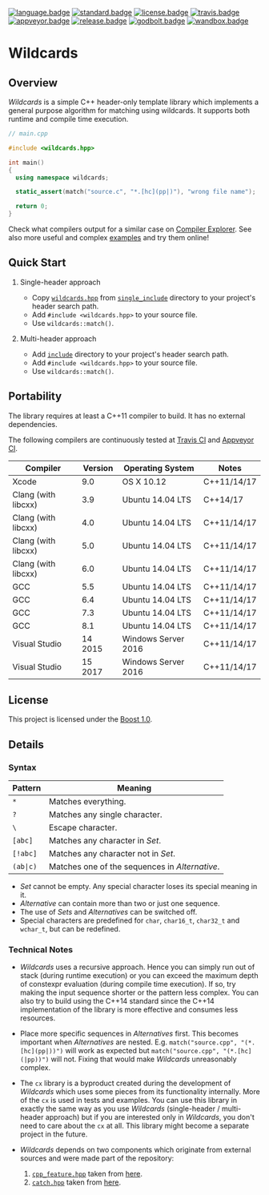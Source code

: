 [![language.badge]][language.url] [![standard.badge]][standard.url] [![license.badge]][license.url] [![travis.badge]][travis.url] [![appveyor.badge]][appveyor.url] [![release.badge]][release.url] [![godbolt.badge]][godbolt.url] [![wandbox.badge]][wandbox.url]

# Wildcards

## Overview

*Wildcards* is a simple C++ header-only template library which implements
a general purpose algorithm for matching using wildcards. It supports both
runtime and compile time execution.

```C++
// main.cpp

#include <wildcards.hpp>

int main()
{
  using namespace wildcards;

  static_assert(match("source.c", "*.[hc](pp|)"), "wrong file name");

  return 0;
}
```

Check what compilers output for a similar case on
[Compiler Explorer][godbolt.url]. See also more useful and complex
[examples](example) and try them online!

## Quick Start

1. Single-header approach
   * Copy [`wildcards.hpp`](single_include/wildcards.hpp) from
     [`single_include`](single_include) directory to your project's header
     search path.
   * Add `#include <wildcards.hpp>` to your source file.
   * Use `wildcards::match()`.

2. Multi-header approach
   * Add [`include`](include) directory to your project's header search path.
   * Add `#include <wildcards.hpp>` to your source file.
   * Use `wildcards::match()`.

## Portability

The library requires at least a C++11 compiler to build. It has no external
dependencies.

The following compilers are continuously tested at [Travis CI][travis.url]
and [Appveyor CI][appveyor.url].

| Compiler            | Version | Operating System    | Notes       |
|---------------------|---------|---------------------|-------------|
| Xcode               | 9.0     | OS X 10.12          | C++11/14/17 |
| Clang (with libcxx) | 3.9     | Ubuntu 14.04 LTS    | C++14/17    |
| Clang (with libcxx) | 4.0     | Ubuntu 14.04 LTS    | C++11/14/17 |
| Clang (with libcxx) | 5.0     | Ubuntu 14.04 LTS    | C++11/14/17 |
| Clang (with libcxx) | 6.0     | Ubuntu 14.04 LTS    | C++11/14/17 |
| GCC                 | 5.5     | Ubuntu 14.04 LTS    | C++11/14/17 |
| GCC                 | 6.4     | Ubuntu 14.04 LTS    | C++11/14/17 |
| GCC                 | 7.3     | Ubuntu 14.04 LTS    | C++11/14/17 |
| GCC                 | 8.1     | Ubuntu 14.04 LTS    | C++11/14/17 |
| Visual Studio       | 14 2015 | Windows Server 2016 | C++11/14/17 |
| Visual Studio       | 15 2017 | Windows Server 2016 | C++11/14/17 |

## License

This project is licensed under the [Boost 1.0][license.url].

## Details

### Syntax

| Pattern   | Meaning                                        |
| --------- | ---------------------------------------------- |
| `*`       | Matches everything.                            |
| `?`       | Matches any single character.                  |
| `\`       | Escape character.                              |
| `[abc]`   | Matches any character in *Set*.                |
| `[!abc]`  | Matches any character not in *Set*.            |
| `(ab\|c)` | Matches one of the sequences in *Alternative*. |

* *Set* cannot be empty. Any special character loses its special meaning in it.
* *Alternative* can contain more than two or just one sequence.
* The use of *Sets* and *Alternatives* can be switched off.
* Special characters are predefined for `char`, `char16_t`, `char32_t`
  and `wchar_t`, but can be redefined.

### Technical Notes

* *Wildcards* uses a recursive approach. Hence you can simply run out of stack
  (during runtime execution) or you can exceed the maximum depth of constexpr
  evaluation (during compile time execution). If so, try making the input
  sequence shorter or the pattern less complex. You can also try to build using
  the C++14 standard since the C++14 implementation of the library is more
  effective and consumes less resources.

* Place more specific sequences in *Alternatives* first. This becomes important
  when *Alternatives* are nested. E.g. `match("source.cpp", "(*.[hc](pp|))")`
  will work as expected but `match("source.cpp", "(*.[hc](|pp))")` will not.
  Fixing that would make *Wildcards* unreasonably complex.

* The `cx` library is a byproduct created during the development of *Wildcards*
  which uses some pieces from its functionality internally. More of the `cx` is
  used in tests and examples. You can use this library in exactly the same way
  as you use *Wildcards* (single-header / multi-header approach) but if you are
  interested only in *Wildcards*, you don't need to care about the `cx` at all.
  This library might become a separate project in the future.

* *Wildcards* depends on two components which originate from external sources
  and were made part of the repository:
  1) [`cpp_feature.hpp`](include/cpp_feature.hpp) taken from
     [here](https://github.com/ned14/quickcpplib/blob/master/include/cpp_feature.h).
  2) [`catch.hpp`](test/include/catch.hpp) taken from
     [here](https://github.com/catchorg/Catch2/releases/download/v2.4.2/catch.hpp).

[language.url]:   https://isocpp.org/
[language.badge]: https://img.shields.io/badge/language-C++-blue.svg

[standard.url]:   https://en.wikipedia.org/wiki/C%2B%2B#Standardization
[standard.badge]: https://img.shields.io/badge/C%2B%2B-11%2F14%2F17-blue.svg

[license.url]:     http://www.boost.org/LICENSE_1_0.txt
[license.badge]:  https://img.shields.io/badge/license-Boost%201.0-blue.svg

[travis.url]:     https://travis-ci.org/zemasoft/wildcards
[travis.badge]:   https://travis-ci.org/zemasoft/wildcards.svg?branch=master

[appveyor.url]:   https://ci.appveyor.com/project/zemasoft/wildcards
[appveyor.badge]: https://ci.appveyor.com/api/projects/status/github/zemasoft/wildcards?svg=true&branch=master

[release.url]:    https://github.com/zemasoft/wildcards/releases
[release.badge]:  https://img.shields.io/github/release/zemasoft/wildcards.svg

[godbolt.url]:    https://godbolt.org/z/rGi5c2
[godbolt.badge]:  https://img.shields.io/badge/try%20it-on%20godbolt-blue.svg

[wandbox.url]:    https://github.com/zemasoft/wildcards/tree/master/example
[wandbox.badge]:  https://img.shields.io/badge/try%20it-on%20wandbox-blue.svg
